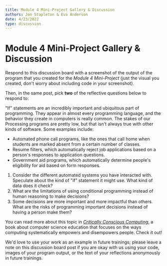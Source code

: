```yaml
---
title: Module 4 Mini-Project Gallery & Discussion
authors: Jon Stapleton & Eva Anderson
date: 4/23/2022
type: discussion
---
```


<!-- ::youtube[A video explaining the mini-project gallery and discussion prompt]{#oXmKJ_tYg34} -->

# Module 4 Mini-Project Gallery & Discussion

Respond to this discussion board with a screenshot of the output of the program that you created for the *Module 4 Mini-Project* (just the visual you created, don't worry about including code in your screenshot).

Then, in the same post, pick **two** of the reflective questions below to respond to:

"If" statements are an incredibly important and ubiquitous part of programming. They appear in almost every programming language, and the behavior they create in computers is really common. The stakes of our Processing programs are pretty low, but that isn't always true with other kinds of software. Some examples include:

* Automated phone call programs, like the ones that call home when students are marked absent from a certain number of classes.
* Resume filters, which automatically reject job applications based on a person's responses to application questions.
* Government aid programs, which automatically determine people's eligibility for aid based on form responses.

1. Consider the different automated systems you have interacted with. Speculate about the kind of "if" statement it might use. What kind of data does it check?
2. What are the limitations of using conditional programming instead of human reasoning to make decisions?
3. Some decisions are more important and more impactful than others. What are the risks of programming important decisions instead of having a person make them?

You can read more about this topic in *[Critically Conscious Computing](https://criticallyconsciouscomputing.org/#/)*, a book about computer science education that focuses on the ways computing systematically empowers and disempowers people. Check it out!

We'd love to use your work as an example in future trainings; please leave a note on this discussion board post if you are okay with us using your code, images of your program output, or the text of your reflections anonymously in future trainings.
